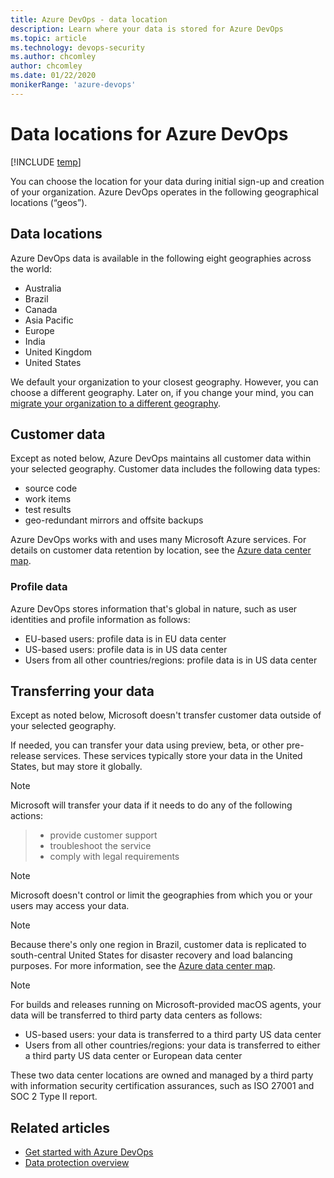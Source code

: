 ```yaml
---
title: Azure DevOps - data location
description: Learn where your data is stored for Azure DevOps
ms.topic: article
ms.technology: devops-security
ms.author: chcomley
author: chcomley
ms.date: 01/22/2020
monikerRange: 'azure-devops'
---
```


# Data locations for Azure DevOps

[!INCLUDE [temp](../../includes/version-vsts-only.md)]

You can choose the location for your data during initial sign-up and creation of your organization. Azure DevOps operates in the following geographical locations (“geos”). 

## Data locations

Azure DevOps data is available in the following eight geographies across the world: 

- Australia
- Brazil
- Canada
- Asia Pacific
- Europe
- India
- United Kingdom
- United States

We default your organization to your closest geography. However, you can choose a different geography. Later on, if you change your mind, you can [migrate your organization to a different geography](../accounts/change-organization-location.md). 

## Customer data

Except as noted below, Azure DevOps maintains all customer data within your selected geography. Customer data includes the following data types:
- source code
- work items
- test results
- geo-redundant mirrors and offsite backups

Azure DevOps works with and uses many Microsoft Azure services. For details on customer data retention by location, see the [Azure data center map](https://azuredatacentermap.azurewebsites.net/).

### Profile data 
Azure DevOps stores information that's global in nature, such as user identities and profile information as follows: 
- EU-based users: profile data is in EU data center  
- US-based users: profile data is in US data center 
- Users from all other countries/regions: profile data is in US data center 

## Transferring your data

Except as noted below, Microsoft doesn't transfer customer data outside of your selected geography. 

If needed, you can transfer your data using preview, beta, or other pre-release services. These services typically store your data in the United States, but may store it globally.

> [!NOTE]
Microsoft will transfer your data if it needs to do any of the following actions:
>- provide customer support
>- troubleshoot the service
>- comply with legal requirements

> [!NOTE]
> Microsoft doesn't control or limit the geographies from which you or your users may access your data.

> [!NOTE]
> Because there's only one region in Brazil, customer data is replicated to south-central United States for disaster recovery and load balancing purposes. For more information, see the [Azure data center map](https://azuredatacentermap.azurewebsites.net/).

> [!NOTE]
> For builds and releases running on Microsoft-provided macOS agents, your data will be transferred to third party data centers as follows:
>- US-based users: your data is transferred to a third party US data center
>- Users from all other countries/regions: your data is transferred to either a third party US data center or European data center

These two data center locations are owned and managed by a third party with information security certification assurances, such as ISO 27001 and SOC 2 Type II report.

## Related articles

- [Get started with Azure DevOps](https://go.microsoft.com/fwlink/?LinkId=307137)
- [Data protection overview](data-protection.md)
